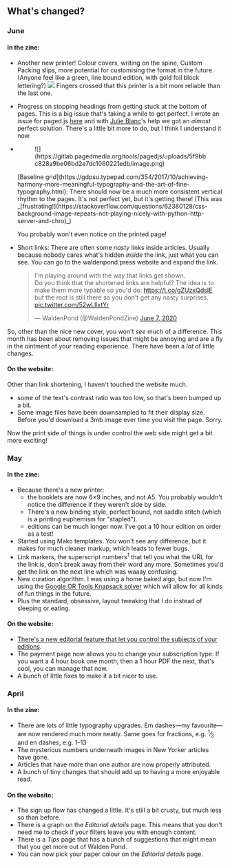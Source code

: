 ## What's changed?

### June

#### In the zine:

- Another new printer! Colour covers, writing on the spine, Custom Packing slips, more potential for customising the format in the future. (Anyone feel like a green, line bound edition, with gold foil block lettering?)
  ![](https://scontent.fsyd4-1.fna.fbcdn.net/v/t1.15752-9/106074191_2759750760927006_2981368718359004560_n.jpg?_nc_cat=105&_nc_sid=b96e70&_nc_ohc=h8DCTaFyRfIAX9HuuDA&_nc_ht=scontent.fsyd4-1.fna&oh=fd16fb212e60567c7812f33b8314e875&oe=5F1C1EF6)
  Fingers crossed that this printer is a bit more reliable than the last one.
- Progress on stopping headings from getting stuck at the bottom of pages. This is a big issue that's taking a while to get perfect. I wrote an issue for paged.js [here](https://gitlab.pagedmedia.org/tools/pagedjs/issues/212) and with [Julie Blanc](https://twitter.com/julieblancfr)'s help we got an _almost_ perfect solution. There's a little bit more to do, but I think I understand it now.
- <figure class="half-width right">
  ![](https://gitlab.pagedmedia.org/tools/pagedjs/uploads/5f9bbc828a9be06bd2e7dc1060221edb/image.png)

  </figure>
  [Baseline grid](https://gdpsu.typepad.com/354/2017/10/achieving-harmony-more-meaningful-typography-and-the-art-of-fine-typography.html): There should now be a much more consistent vertical rhythm to the pages. It's not perfect yet, but it's getting there! (This was _[frustrating!](https://stackoverflow.com/questions/62380128/css-background-image-repeats-not-playing-nicely-with-python-http-server-and-chro)_)

  You probably won't even notice on the printed page!

- Short links: There are often some _nasty_ links inside articles. Usually because nobody cares what's hidden _inside_ the link, just what you can see. You can go to the waldenpond.press website and expand the link.

    <blockquote class="twitter-tweet"><p lang="en" dir="ltr">I&#39;m playing around with the way that links get shown.<br>Do you think that the shortened links are helpful? The idea is to make them more typable so you&#39;d do: <a href="https://t.co/gZUzxQdsIE">https://t.co/gZUzxQdsIE</a><br>but the root is still there so you don&#39;t get any nasty surprises. <a href="https://t.co/52wLllxtYr">pic.twitter.com/52wLllxtYr</a></p>&mdash; WaldenPond (@WaldenPondZine) <a href="https://twitter.com/WaldenPondZine/status/1269616178827149312?ref_src=twsrc%5Etfw">June 7, 2020</a></blockquote> <script async src="https://platform.twitter.com/widgets.js" charset="utf-8"></script>

So, other than the nice new cover, you won't _see_ much of a difference. This month has been about removing issues that might be annoying and are a fly in the ointment of your reading experience. There have been a _lot_ of little changes.

#### On the website:

Other than link shortening, I haven't touched the website much.

- some of the text's contrast ratio was too low, so that's been bumped up a bit.
- Some image files have been downsampled to fit their display size. Before you'd download a 3mb image ever time you visit the page. Sorry.

Now the print side of things is under control the web side might get a bit more exciting!

### May

#### In the zine:

- Because there's a new printer:
  - the booklets are now 6&times;9 inches, and not A5. You probably wouldn't notice the difference if they weren't side by side.
  - There's a new binding style, perfect bound, not saddle stitch (which is a printing euphemism for "stapled").
  - editions can be much longer now. I've got a 10 hour edition on order as a test!
- Started using Mako templates. You won't see any difference, but it makes for much cleaner markup, which leads to fewer bugs.
- Link markers, the superscript numbers<sup>1</sup> that tell you what the URL for the link is, don't break away from their word any more. Sometimes you'd get the link on the next line which was waaay confusing.
- New curation algorithm. I was using a home baked algo, but now I'm using the [Google OR Tools Knapsack solver](https://developers.google.com/optimization/bin/knapsack) which will allow for all kinds of fun things in the future.
- Plus the standard, obsessive, layout tweaking that I do instead of sleeping or eating.

#### On the website:

- [There's a new editorial feature that let you control the subjects of your editions](https://twitter.com/WaldenPondZine/status/1264813627069984768).
- The payment page now allows you to change your subscription type. If you want a 4 hour book one month, then a 1 hour PDF the next, that's cool, you can manage that now.
- A bunch of little fixes to make it a bit nicer to use.

### April

#### In the zine:

- There are lots of little typography upgrades. Em dashes&mdash;my
  favourite&mdash;are now rendered much more neatly. Same goes for fractions,
  e.g. <sup>1</sup>&frasl;<sub>3</sub> and en dashes, e.g. 1<span class="wp-ndash">&ndash;</span>13
- The mysterious numbers underneath images in New Yorker articles have gone.
- Articles that have more than one author are now properly attributed.
- A bunch of tiny changes that should add up to having a more enjoyable read.

#### On the website:

- The sign up flow has changed a little. It's still a bit crusty, but much less so than before.
- There is a graph on the <em>Editorial details</em> page. This means that you don't need me to check if your filters leave you with enough content.
- There is a <em>Tips</em> page that has a bunch of suggestions that might mean that you get more out of Walden Pond.
- You can now pick your paper colour on the <em>Editorial details</em> page.
